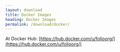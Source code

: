 ```yaml
---
layout: download
title: Docker Images
heading: Docker Images
permalink: /download/docker/
---
```


At Docker Hub: [https://hub.docker.com/u/folioorg/](https://hub.docker.com/u/folioorg/)